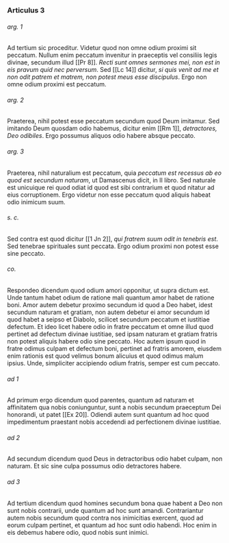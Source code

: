### Articulus 3

###### arg. 1
Ad tertium sic proceditur. Videtur quod non omne odium proximi sit peccatum. Nullum enim peccatum invenitur in praeceptis vel consiliis legis divinae, secundum illud [[Pr 8]]. *Recti sunt omnes sermones mei, non est in eis pravum quid nec perversum*. Sed [[Lc 14]] dicitur, *si quis venit ad me et non odit patrem et matrem, non potest meus esse discipulus*. Ergo non omne odium proximi est peccatum.

###### arg. 2
Praeterea, nihil potest esse peccatum secundum quod Deum imitamur. Sed imitando Deum quosdam odio habemus, dicitur enim [[Rm 1]], *detractores, Deo odibiles*. Ergo possumus aliquos odio habere absque peccato.

###### arg. 3
Praeterea, nihil naturalium est peccatum, quia *peccatum est recessus ab eo quod est secundum naturam*, ut Damascenus dicit, in II libro. Sed naturale est unicuique rei quod odiat id quod est sibi contrarium et quod nitatur ad eius corruptionem. Ergo videtur non esse peccatum quod aliquis habeat odio inimicum suum.

###### s. c.
Sed contra est quod dicitur [[1 Jn 2]], *qui fratrem suum odit in tenebris est*. Sed tenebrae spirituales sunt peccata. Ergo odium proximi non potest esse sine peccato.

###### co.
Respondeo dicendum quod odium amori opponitur, ut supra dictum est. Unde tantum habet odium de ratione mali quantum amor habet de ratione boni. Amor autem debetur proximo secundum id quod a Deo habet, idest secundum naturam et gratiam, non autem debetur ei amor secundum id quod habet a seipso et Diabolo, scilicet secundum peccatum et iustitiae defectum. Et ideo licet habere odio in fratre peccatum et omne illud quod pertinet ad defectum divinae iustitiae, sed ipsam naturam et gratiam fratris non potest aliquis habere odio sine peccato. Hoc autem ipsum quod in fratre odimus culpam et defectum boni, pertinet ad fratris amorem, eiusdem enim rationis est quod velimus bonum alicuius et quod odimus malum ipsius. Unde, simpliciter accipiendo odium fratris, semper est cum peccato.

###### ad 1
Ad primum ergo dicendum quod parentes, quantum ad naturam et affinitatem qua nobis coniunguntur, sunt a nobis secundum praeceptum Dei honorandi, ut patet [[Ex 20]]. Odiendi autem sunt quantum ad hoc quod impedimentum praestant nobis accedendi ad perfectionem divinae iustitiae.

###### ad 2
Ad secundum dicendum quod Deus in detractoribus odio habet culpam, non naturam. Et sic sine culpa possumus odio detractores habere.

###### ad 3
Ad tertium dicendum quod homines secundum bona quae habent a Deo non sunt nobis contrarii, unde quantum ad hoc sunt amandi. Contrariantur autem nobis secundum quod contra nos inimicitias exercent, quod ad eorum culpam pertinet, et quantum ad hoc sunt odio habendi. Hoc enim in eis debemus habere odio, quod nobis sunt inimici.

